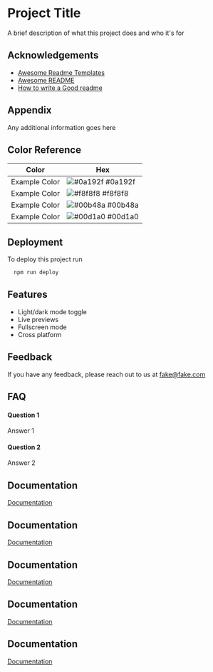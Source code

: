 # Project Title

A brief description of what this project does and who it's for

## Acknowledgements

- [Awesome Readme Templates](https://awesomeopensource.com/project/elangosundar/awesome-README-templates)
- [Awesome README](https://github.com/matiassingers/awesome-readme)
- [How to write a Good readme](https://bulldogjob.com/news/449-how-to-write-a-good-readme-for-your-github-project)

## Appendix

Any additional information goes here

## Color Reference

| Color         | Hex                                                              |
| ------------- | ---------------------------------------------------------------- |
| Example Color | ![#0a192f](https://via.placeholder.com/10/0a192f?text=+) #0a192f |
| Example Color | ![#f8f8f8](https://via.placeholder.com/10/f8f8f8?text=+) #f8f8f8 |
| Example Color | ![#00b48a](https://via.placeholder.com/10/00b48a?text=+) #00b48a |
| Example Color | ![#00d1a0](https://via.placeholder.com/10/00b48a?text=+) #00d1a0 |

## Deployment

To deploy this project run

```bash
  npm run deploy
```

## Features

- Light/dark mode toggle
- Live previews
- Fullscreen mode
- Cross platform

## Feedback

If you have any feedback, please reach out to us at fake@fake.com

## FAQ

#### Question 1

Answer 1

#### Question 2

Answer 2

## Documentation

[Documentation](https://linktodocumentation)

## Documentation

[Documentation](https://linktodocumentation)

## Documentation

[Documentation](https://linktodocumentation)

## Documentation

[Documentation](https://linktodocumentation)

## Documentation

[Documentation](https://linktodocumentation)
